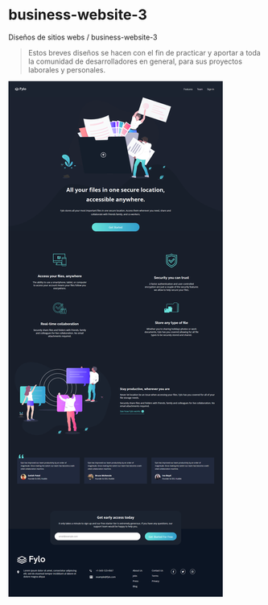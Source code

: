 # business-website-3

Diseños de sitios webs / business-website-3
> Estos breves diseños se hacen con el fin de practicar y aportar a toda la comunidad de desarrolladores en general, para sus proyectos laborales y personales.

![preview web site.](https://github.com/brayangomez22/business-website-3/blob/master/static/images/preview.png)

